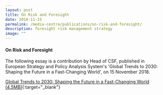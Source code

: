 ```yaml
---
layout: post
title: On Risk and Foresight
date: 2018-11-15
permalink: /media-centre/publications/on-risk-and-foresight/
description: foresight risk management strategy
image: ""
---
```




#### On Risk and Foresight

The following essay is a contribution by Head of CSF, published in European Strategy and Policy Analysis System's 'Global Trends to 2030: Shaping the Future in a Fast-Changing World', on 15 November 2018.

[Global Trends to 2030: Shaping the Future in a Fast-Changing World (4.5MB)](https://espas.secure.europarl.europa.eu/orbis/sites/default/files/generated/document/en/espas_2018_-_thinkpieces_web.pdf){:target="_blank"}
